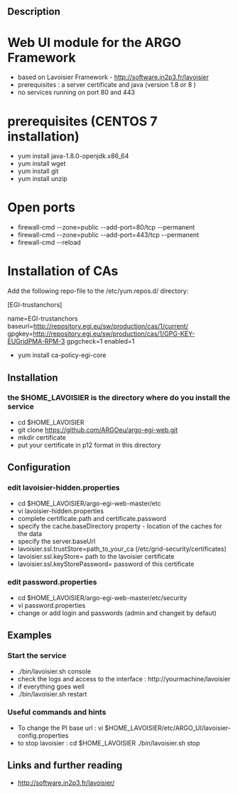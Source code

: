 ## Description
# Web UI module for the ARGO Framework

* based on Lavoisier Framework - http://software.in2p3.fr/lavoisier
* prerequisites : a server certificate and java (version 1.8 or 8 ) 
* no services running on port 80 and 443


# prerequisites (CENTOS 7 installation)

* yum install java-1.8.0-openjdk.x86_64
* yum install wget
* yum install git
* yum install unzip 

# Open ports
* firewall-cmd --zone=public --add-port=80/tcp --permanent
* firewall-cmd --zone=public --add-port=443/tcp --permanent
* firewall-cmd --reload


# Installation of CAs

Add the following repo-file to the /etc/yum.repos.d/ directory:  
    
[EGI-trustanchors]

name=EGI-trustanchors
baseurl=http://repository.egi.eu/sw/production/cas/1/current/
gpgkey=http://repository.egi.eu/sw/production/cas/1/GPG-KEY-EUGridPMA-RPM-3
gpgcheck=1
enabled=1

* yum install ca-policy-egi-core

## Installation 
### the $HOME_LAVOISIER is the directory where do you install the service
* cd $HOME_LAVOISIER
* git clone  https://github.com/ARGOeu/argo-egi-web.git
* mkdir certificate
* put your certificate in p12 format in this directory


## Configuration 
### edit lavoisier-hidden.properties
* cd $HOME_LAVOISIER/argo-egi-web-master/etc
* vi lavoisier-hidden.properties
* complete certificate.path and certificate.password
* specify the cache.baseDirectory property - location of the caches for the data
* specify the server.baseUrl 
* lavoisier.ssl.trustStore=path_to_your_ca  (/etc/grid-security/certificates)
* lavoisier.ssl.keyStore= path to the lavoisier certificate
* lavoisier.ssl.keyStorePassword= password of this certificate

### edit password.properties
* cd $HOME_LAVOISIER/argo-egi-web-master/etc/security
* vi password.properties
* change or add login and passwords (admin and changeit by defaut)


## Examples

### Start the service 

* ./bin/lavoisier.sh console
* check the logs and access to the interface : http://yourmachine/lavoisier
* if everything goes well 
*  ./bin/lavoisier.sh restart


### Useful commands and hints

* To change the PI base url : vi $HOME_LAVOISIER/etc/ARGO_UI/lavoisier-config.properties
* to stop lavoisier : 
cd $HOME_LAVOISIER
./bin/lavoisier.sh stop


## Links and further reading

* http://software.in2p3.fr/lavoisier/



